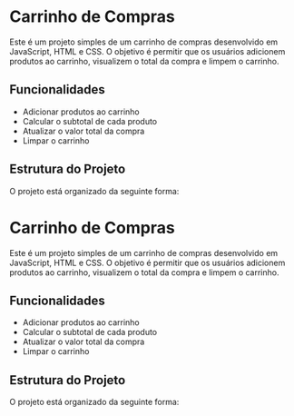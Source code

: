# Carrinho de Compras

Este é um projeto simples de um carrinho de compras desenvolvido em JavaScript, HTML e CSS. O objetivo é permitir que os usuários adicionem produtos ao carrinho, visualizem o total da compra e limpem o carrinho.

## Funcionalidades

- Adicionar produtos ao carrinho
- Calcular o subtotal de cada produto
- Atualizar o valor total da compra
- Limpar o carrinho

## Estrutura do Projeto

O projeto está organizado da seguinte forma:

# Carrinho de Compras

Este é um projeto simples de um carrinho de compras desenvolvido em JavaScript, HTML e CSS. O objetivo é permitir que os usuários adicionem produtos ao carrinho, visualizem o total da compra e limpem o carrinho.

## Funcionalidades

- Adicionar produtos ao carrinho
- Calcular o subtotal de cada produto
- Atualizar o valor total da compra
- Limpar o carrinho

## Estrutura do Projeto

O projeto está organizado da seguinte forma:
